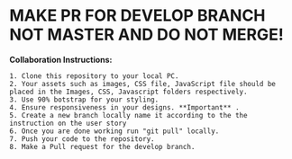 
# MAKE PR FOR DEVELOP BRANCH NOT MASTER AND DO NOT MERGE!



**Collaboration Instructions:**

    1. Clone this repository to your local PC.
    2. Your assets such as images, CSS file, JavaScript file should be placed in the Images, CSS, Javascript folders respectively.
    3. Use 90% botstrap for your styling.
    4. Ensure responsiveness in your designs. **Important** .
    5. Create a new branch locally name it according to the the instruction on the user story
    6. Once you are done working run "git pull" locally.
    7. Push your code to the repository.
    8. Make a Pull request for the develop branch. 